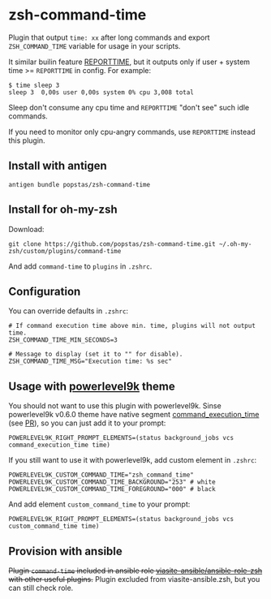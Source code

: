 # zsh-command-time

Plugin that output `time: xx` after long commands and export `ZSH_COMMAND_TIME` variable for usage in your scripts.

It similar builin feature [REPORTTIME](http://zsh.sourceforge.net/Doc/Release/Parameters.html), but it outputs only
if user + system time >= `REPORTTIME` in config. For example:
```
$ time sleep 3
sleep 3  0,00s user 0,00s system 0% cpu 3,008 total
```
Sleep don't consume any cpu time and `REPORTTIME` "don't see" such idle commands.

If you need to monitor only cpu-angry commands, use `REPORTTIME` instead this plugin.


## Install with antigen
```
antigen bundle popstas/zsh-command-time
```


## Install for oh-my-zsh

Download:
```
git clone https://github.com/popstas/zsh-command-time.git ~/.oh-my-zsh/custom/plugins/command-time
```
And add `command-time` to `plugins` in `.zshrc`.


## Configuration

You can override defaults in `.zshrc`:
```
# If command execution time above min. time, plugins will not output time.
ZSH_COMMAND_TIME_MIN_SECONDS=3

# Message to display (set it to "" for disable).
ZSH_COMMAND_TIME_MSG="Execution time: %s sec"
```


## Usage with [powerlevel9k](https://github.com/bhilburn/powerlevel9k) theme
You should not want to use this plugin with powerlevel9k.
Sinse powerlevel9k v0.6.0 theme have native segment 
[command_execution_time](https://github.com/bhilburn/powerlevel9k#command_execution_time)
(see [PR](https://github.com/bhilburn/powerlevel9k/pull/402)), so you can just add it to your prompt:
```
POWERLEVEL9K_RIGHT_PROMPT_ELEMENTS=(status background_jobs vcs command_execution_time time)
```

If you still want to use it with powerlevel9k, add custom element in `.zshrc`:
```
POWERLEVEL9K_CUSTOM_COMMAND_TIME="zsh_command_time"
POWERLEVEL9K_CUSTOM_COMMAND_TIME_BACKGROUND="253" # white
POWERLEVEL9K_CUSTOM_COMMAND_TIME_FOREGROUND="000" # black
```

And add element `custom_command_time` to your prompt:
```
POWERLEVEL9K_RIGHT_PROMPT_ELEMENTS=(status background_jobs vcs custom_command_time time)
```


## Provision with ansible
~~Plugin `command-time` included in ansible role [viasite-ansible/ansible-role-zsh](https://github.com/viasite-ansible/ansible-role-zsh)
with other useful plugins.~~ Plugin excluded from viasite-ansible.zsh, but you can still check role.
